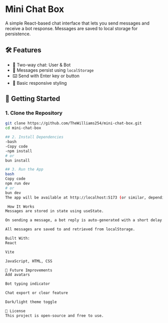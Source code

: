 #  Mini Chat Box

A simple React-based chat interface that lets you send messages and receive a bot response. Messages are saved to local storage for persistence.

## 🛠 Features

- 💬 Two-way chat: User & Bot
- 💾 Messages persist using `localStorage`
- ⌨️ Send with Enter key or button
- 🎨 Basic responsive styling


## 🚀 Getting Started

### 1. Clone the Repository

```bash
git clone https://github.com/TheWilliams254/mini-chat-box.git
cd mini-chat-box

## 2. Install Dependencies
-bash
-Copy code
-npm install
# or
bun install

## 3. Run the App
bash
Copy code
npm run dev
# or
bun dev
The app will be available at http://localhost:5173 (or similar, depending on your setup).

 How It Works
Messages are stored in state using useState.

On sending a message, a bot reply is auto-generated with a short delay.

All messages are saved to and retrieved from localStorage.

Built With:
React

Vite

JavaScript, HTML, CSS

📌 Future Improvements
Add avatars

Bot typing indicator

Chat export or clear feature

Dark/light theme toggle

📝 License
This project is open-source and free to use.

